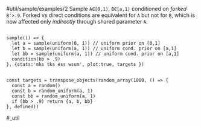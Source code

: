 #util/sample/examples/2 Sample `A∈[0,1)`, `B∈[a,1)` conditioned on _forked_ `B'>.9`. Forked vs direct conditions are equivalent for `A` but not for `B`, which is now affected only _indirectly_ through shared parameter `A`.
```js:js_input

sample(() => {
  let a = sample(uniform(0, 1)) // uniform prior on [0,1]
  let b = sample(uniform(a, 1)) // uniform cond. prior on [a,1]
  let bb = sample(uniform(a, 1)) // uniform cond. prior on [a,1]
  condition(bb > .9)
}, {stats:'mks tks ess wsum', plot:true, targets })

```

```js:js_removed

const targets = transpose_objects(random_array(1000, () => {
  const a = random()
  const b = random_uniform(a, 1)
  const bb = random_uniform(a, 1)
  if (bb > .9) return {a, b, bb}
}, defined))

```
#_util